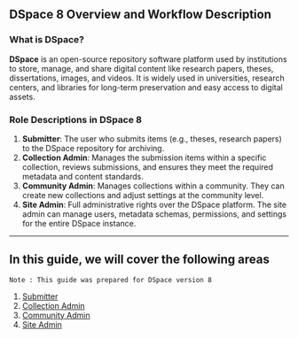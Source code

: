 ##  **DSpace 8 Overview and Workflow Description**

### **What is DSpace?**
**DSpace** is an open-source repository software platform used by institutions to store, manage, and share digital content like research papers, theses, dissertations, images, and videos. It is widely used in universities, research centers, and libraries for long-term preservation and easy access to digital assets.

### **Role Descriptions in DSpace 8**
1. **Submitter**: The user who submits items (e.g., theses, research papers) to the DSpace repository for archiving.
2. **Collection Admin**: Manages the submission items within a specific collection, reviews submissions, and ensures they meet the required metadata and content standards.
3. **Community Admin**: Manages collections within a community. They can create new collections and adjust settings at the community level.
4. **Site Admin**: Full administrative rights over the DSpace platform. The site admin can manage users, metadata schemas, permissions, and settings for the entire DSpace instance.

---

<h2> In this guide, we will cover the following areas </h2>

 `Note : This guide was prepared for DSpace version 8` 

 
01. [Submitter](https://github.com/LEARN-LK/DSpace/blob/main/Submitter.md)
02. [Collection Admin]()
03. [Community Admin]()
04. [Site Admin]()
   
